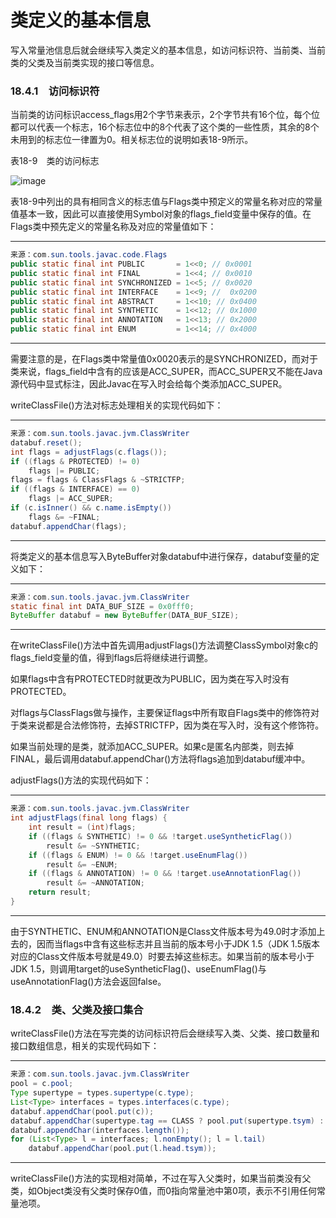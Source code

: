 # 类定义的基本信息

写入常量池信息后就会继续写入类定义的基本信息，如访问标识符、当前类、当前类的父类及当前类实现的接口等信息。

### 18.4.1　访问标识符 

当前类的访问标识access\_flags用2个字节来表示，2个字节共有16个位，每个位都可以代表一个标志，16个标志位中的8个代表了这个类的一些性质，其余的8个未用到的标志位一律置为0。相关标志位的说明如表18\-9所示。 

表18\-9　类的访问标志 

![image](https://cdn.staticaly.com/gh/YangLuchao/img_host@master/20230418/image.105woa6np6hc.webp)

表18\-9中列出的具有相同含义的标志值与Flags类中预定义的常量名称对应的常量值基本一致，因此可以直接使用Symbol对象的flags\_field变量中保存的值。在Flags类中预先定义的常量名称及对应的常量值如下： 

---

```java
来源：com.sun.tools.javac.code.Flags
public static final int PUBLIC       = 1<<0; // 0x0001
public static final int FINAL        = 1<<4; // 0x0010
public static final int SYNCHRONIZED = 1<<5; // 0x0020
public static final int INTERFACE    = 1<<9; //  0x0200
public static final int ABSTRACT     = 1<<10; // 0x0400
public static final int SYNTHETIC    = 1<<12; // 0x1000
public static final int ANNOTATION   = 1<<13; // 0x2000
public static final int ENUM         = 1<<14; // 0x4000
```

---

需要注意的是，在Flags类中常量值0x0020表示的是SYNCHRONIZED，而对于类来说，flags\_field中含有的应该是ACC\_SUPER，而ACC\_SUPER又不能在Java源代码中显式标注，因此Javac在写入时会给每个类添加ACC\_SUPER。 

writeClassFile\(\)方法对标志处理相关的实现代码如下： 

---

```java
来源：com.sun.tools.javac.jvm.ClassWriter
databuf.reset();
int flags = adjustFlags(c.flags());
if ((flags & PROTECTED) != 0)
    flags |= PUBLIC;
flags = flags & ClassFlags & ~STRICTFP;
if ((flags & INTERFACE) == 0) 
    flags |= ACC_SUPER;
if (c.isInner() && c.name.isEmpty()) 
    flags &= ~FINAL;
databuf.appendChar(flags);
```

---

将类定义的基本信息写入ByteBuffer对象databuf中进行保存，databuf变量的定义如下： 

---

```java
来源：com.sun.tools.javac.jvm.ClassWriter
static final int DATA_BUF_SIZE = 0x0fff0;
ByteBuffer databuf = new ByteBuffer(DATA_BUF_SIZE);
```

---

在writeClassFile\(\)方法中首先调用adjustFlags\(\)方法调整ClassSymbol对象c的flags\_field变量的值，得到flags后将继续进行调整。 

如果flags中含有PROTECTED时就更改为PUBLIC，因为类在写入时没有PROTECTED。 

对flags与ClassFlags做与操作，主要保证flags中所有取自Flags类中的修饰符对于类来说都是合法修饰符，去掉STRICTFP，因为类在写入时，没有这个修饰符。 

如果当前处理的是类，就添加ACC\_SUPER。如果c是匿名内部类，则去掉FINAL，最后调用databuf.appendChar\(\)方法将flags追加到databuf缓冲中。 

adjustFlags\(\)方法的实现代码如下： 

---

```java
来源：com.sun.tools.javac.jvm.ClassWriter
int adjustFlags(final long flags) {
    int result = (int)flags;
    if ((flags & SYNTHETIC) != 0 && !target.useSyntheticFlag())
        result &= ~SYNTHETIC;
    if ((flags & ENUM) != 0 && !target.useEnumFlag())
        result &= ~ENUM;
    if ((flags & ANNOTATION) != 0 && !target.useAnnotationFlag())
        result &= ~ANNOTATION;
    return result;
}
```

---

由于SYNTHETIC、ENUM和ANNOTATION是Class文件版本号为49.0时才添加上去的，因而当flags中含有这些标志并且当前的版本号小于JDK 1.5（JDK 1.5版本对应的Class文件版本号就是49.0）时要去掉这些标志。如果当前的版本号小于JDK 1.5，则调用target的useSyntheticFlag\(\)、useEnumFlag\(\)与useAnnotationFlag\(\)方法会返回false。 

### 18.4.2　类、父类及接口集合 

writeClassFile\(\)方法在写完类的访问标识符后会继续写入类、父类、接口数量和接口数组信息，相关的实现代码如下： 

---

```java
来源：com.sun.tools.javac.jvm.ClassWriter
pool = c.pool;
Type supertype = types.supertype(c.type);
List<Type> interfaces = types.interfaces(c.type);
databuf.appendChar(pool.put(c));
databuf.appendChar(supertype.tag == CLASS ? pool.put(supertype.tsym) : 0);
databuf.appendChar(interfaces.length());
for (List<Type> l = interfaces; l.nonEmpty(); l = l.tail)
    databuf.appendChar(pool.put(l.head.tsym));
```

---

writeClassFile\(\)方法的实现相对简单，不过在写入父类时，如果当前类没有父类，如Object类没有父类时保存0值，而0指向常量池中第0项，表示不引用任何常量池项。 
